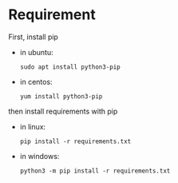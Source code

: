 # Requirement
First, install pip 
* in ubuntu:

    `sudo apt install python3-pip`
* in centos:

    `yum install python3-pip`

then install requirements with pip
* in linux:

    `pip install -r requirements.txt`

* in windows:

    `python3 -m pip install -r requirements.txt`
